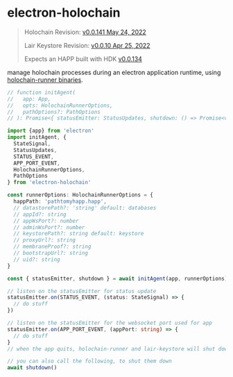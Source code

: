 # electron-holochain

> Holochain Revision: [v0.0.141  May 24, 2022](https://github.com/holochain/holochain/releases/tag/holochain-0.0.141)
> 
> Lair Keystore Revision: [v0.0.10 Apr 25, 2022](https://github.com/holochain/lair/releases/tag/v0.0.10)
>
> Expects an HAPP built with HDK [v0.0.134](https://docs.rs/hdk/0.0.134/hdk/index.html)

manage holochain processes during an electron application runtime, using [holochain-runner binaries](https://github.com/Sprillow/holochain-runner).

```typescript
// function initAgent(
//   app: App,
//   opts: HolochainRunnerOptions,
//   pathOptions?: PathOptions
// ): Promise<{ statusEmitter: StatusUpdates, shutdown: () => Promise<void> }>

import {app} from 'electron'
import initAgent, {
  StateSignal,
  StatusUpdates,
  STATUS_EVENT,
  APP_PORT_EVENT,
  HolochainRunnerOptions,
  PathOptions
} from 'electron-holochain'

const runnerOptions: HolochainRunnerOptions = {
  happPath: 'pathtomyhapp.happ',
  // datastorePath?: 'string' default: databases
  // appId?: string
  // appWsPort?: number
  // adminWsPort?: number
  // keystorePath?: string default: keystore
  // proxyUrl?: string
  // membraneProof?: string
  // bootstrapUrl?: string
  // uid?: string
}

const { statusEmitter, shutdown } = await initAgent(app, runnerOptions)

// listen on the statusEmitter for status update
statusEmitter.on(STATUS_EVENT, (status: StateSignal) => {
  // do stuff
})

// listen on the statusEmitter for the websocket port used for app
statusEmitter.on(APP_PORT_EVENT, (appPort: string) => {
  // do stuff
}
// when the app quits, holochain-runner and lair-keystore will shut down automatically

// you can also call the following, to shut them down
await shutdown()
```
